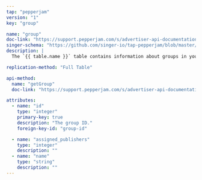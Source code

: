 ```yaml
---
tap: "pepperjam"
version: "1"
key: "group"

name: "group"
doc-link: "https://support.pepperjam.com/s/advertiser-api-documentation#Group"
singer-schema: "https://github.com/singer-io/tap-pepperjam/blob/master/tap_pepperjam/schemas/group.json"
description: |
  The `{{ table.name }}` table contains information about groups in your {{ integration.display_name }} account.

replication-method: "Full Table"

api-method:
  name: "getGroup"
  doc-link: "https://support.pepperjam.com/s/advertiser-api-documentation#Group"

attributes:
  - name: "id"
    type: "integer"
    primary-key: true
    description: "The group ID."
    foreign-key-id: "group-id"

  - name: "assigned_publishers"
    type: "integer"
    description: ""
  - name: "name"
    type: "string"
    description: ""
---
```

